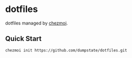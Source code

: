 # dotfiles

dotfiles managed by [chezmoi](https://www.chezmoi.io/).

## Quick Start

```sh
chezmoi init https://github.com/dumpstate/dotfiles.git
```

